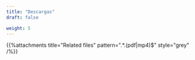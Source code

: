 ```yaml
---
title: "Descargas"
draft: false

weight: 5
---
```


{{%attachments title="Related files" pattern=".*\.(pdf|mp4)$" style="grey" /%}}